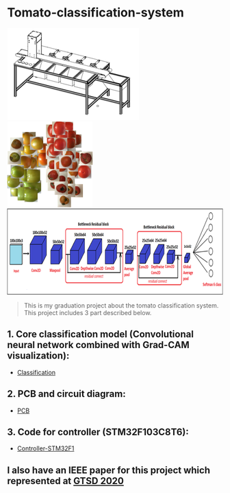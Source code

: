 # Tomato-classification-system


![](image.png)
<img src="tSNE.png" alt="drawing" width="200"/>
<img src="model.png" alt="drawing" width="700" height="200"/>

> This is my graduation project about the tomato classification system. This project includes 3 part described below.

## 1. Core classification model (Convolutional neural network combined with Grad-CAM visualization):

* [Classification](Classification)

## 2. PCB and circuit diagram:

* [PCB](PCB)

## 3. Code for controller (STM32F103C8T6):

* [Controller-STM32F1](Controller-STM32F1)


## I also have an IEEE paper for this project which represented at [GTSD 2020](https://easychair.org/cfp/GTSD2020)
